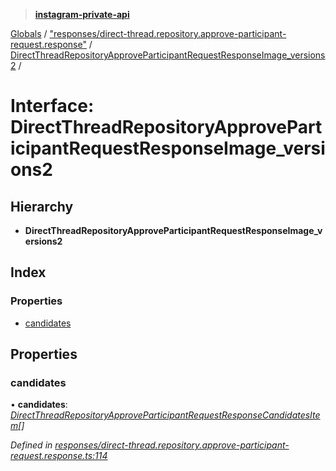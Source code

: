 > **[instagram-private-api](../README.md)**

[Globals](../globals.md) / ["responses/direct-thread.repository.approve-participant-request.response"](../modules/_responses_direct_thread_repository_approve_participant_request_response_.md) / [DirectThreadRepositoryApproveParticipantRequestResponseImage_versions2](_responses_direct_thread_repository_approve_participant_request_response_.directthreadrepositoryapproveparticipantrequestresponseimage_versions2.md) /

# Interface: DirectThreadRepositoryApproveParticipantRequestResponseImage_versions2

## Hierarchy

* **DirectThreadRepositoryApproveParticipantRequestResponseImage_versions2**

## Index

### Properties

* [candidates](_responses_direct_thread_repository_approve_participant_request_response_.directthreadrepositoryapproveparticipantrequestresponseimage_versions2.md#candidates)

## Properties

###  candidates

• **candidates**: *[DirectThreadRepositoryApproveParticipantRequestResponseCandidatesItem](_responses_direct_thread_repository_approve_participant_request_response_.directthreadrepositoryapproveparticipantrequestresponsecandidatesitem.md)[]*

*Defined in [responses/direct-thread.repository.approve-participant-request.response.ts:114](https://github.com/Nerixyz/instagram-private-api/blob/e5037ee/src/responses/direct-thread.repository.approve-participant-request.response.ts#L114)*